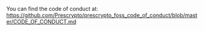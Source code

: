 You can find the code of conduct at: https://github.com/Prescrypto/prescrypto_foss_code_of_conduct/blob/master/CODE_OF_CONDUCT.md
